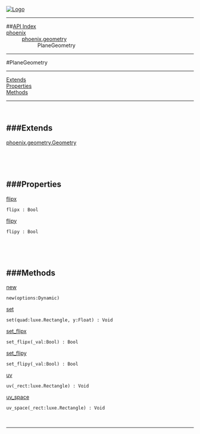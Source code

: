 
[![Logo](../../../images/logo.png)](../../../index.html)

---


##[API Index](../../../api/index.html#phoenix.geometry)   
[phoenix](../)     
&emsp;&emsp;&emsp;[phoenix.geometry](./)   
&emsp;&emsp;&emsp;&emsp;&emsp;&emsp;PlaneGeometry

---

#PlaneGeometry


---


[Extends](#Extends)   
[Properties](#Properties)   
[Methods](#Methods)   


---

&nbsp;   

<a class="lift" name="Extends" ></a>
###Extends   
---
<a class="lift" name="phoenix.geometry.Geometry" href="{{{rel_path}}}api/phoenix/geometry/Geometry.html">phoenix.geometry.Geometry</a>

&nbsp;   

&nbsp;   

<a class="lift" name="Properties" ></a>
###Properties   
---
<a class="lift" name="flipx" href="#flipx">flipx</a>



`flipx : Bool`

<span class="small_desc_flat">  </span>   

<a class="lift" name="flipy" href="#flipy">flipy</a>



`flipy : Bool`

<span class="small_desc_flat">  </span>   

&nbsp;   

&nbsp;   

<a class="lift" name="Methods" ></a>
###Methods   
---
<a class="lift" name="new" href="#new">new</a>



`new(options:Dynamic) `

<span class="small_desc_flat">  </span>   

<a class="lift" name="set" href="#set">set</a>



`set(quad:luxe.Rectangle, y:Float) : Void`

<span class="small_desc_flat">  </span>   

<a class="lift" name="set_flipx" href="#set_flipx">set_flipx</a>



`set_flipx(_val:Bool) : Bool`

<span class="small_desc_flat">  </span>   

<a class="lift" name="set_flipy" href="#set_flipy">set_flipy</a>



`set_flipy(_val:Bool) : Bool`

<span class="small_desc_flat">  </span>   

<a class="lift" name="uv" href="#uv">uv</a>



`uv(_rect:luxe.Rectangle) : Void`

<span class="small_desc_flat">  </span>   

<a class="lift" name="uv_space" href="#uv_space">uv_space</a>



`uv_space(_rect:luxe.Rectangle) : Void`

<span class="small_desc_flat">  </span>   



&nbsp;
&nbsp;
&nbsp;

---  


&nbsp;   
&nbsp;   